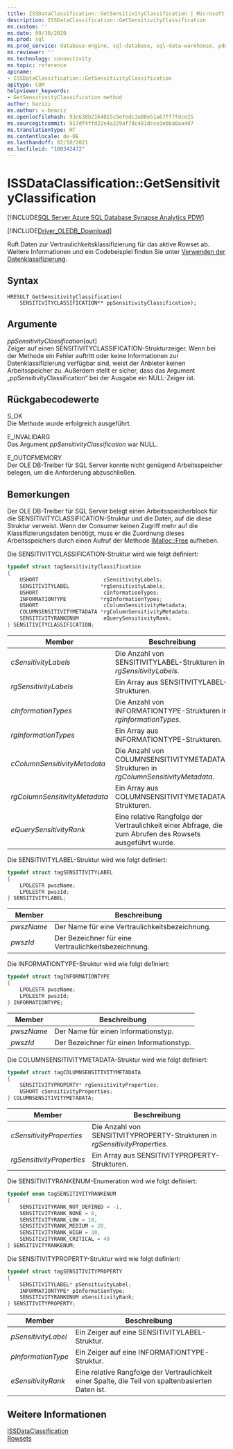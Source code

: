 ```yaml
---
title: ISSDataClassification::GetSensitivityClassification | Microsoft-Dokumentation
description: ISSDataClassification::GetSensitivityClassification
ms.custom: ''
ms.date: 09/30/2020
ms.prod: sql
ms.prod_service: database-engine, sql-database, sql-data-warehouse, pdw
ms.reviewer: ''
ms.technology: connectivity
ms.topic: reference
apiname:
- ISSDataClassification::GetSensitivityClassification
apitype: COM
helpviewer_keywords:
- GetSensitivityClassification method
author: bazizi
ms.author: v-beaziz
ms.openlocfilehash: 93c630b2164015c9efedc3a00e51a67ff7fdce25
ms.sourcegitcommit: 917df4ffd22e4a229af7dc481dcce3ebba0aa4d7
ms.translationtype: HT
ms.contentlocale: de-DE
ms.lasthandoff: 02/10/2021
ms.locfileid: "100342472"
---
```

# <a name="issdataclassificationgetsensitivityclassification"></a>ISSDataClassification::GetSensitivityClassification
[!INCLUDE[SQL Server Azure SQL Database Synapse Analytics PDW](../../../includes/applies-to-version/sql-asdb-asa.md)]

[!INCLUDE[Driver_OLEDB_Download](../../../includes/driver_oledb_download.md)]

  Ruft Daten zur Vertraulichkeitsklassifizierung für das aktive Rowset ab. Weitere Informationen und ein Codebeispiel finden Sie unter [Verwenden der Datenklassifizierung](../features/using-data-classification.md).  
  
## <a name="syntax"></a>Syntax  
  
```  
HRESULT GetSensitivityClassification(
    SENSITIVITYCLASSIFICATION** ppSensitivityClassification);
```  
  
## <a name="arguments"></a>Argumente  
  *ppSensitivityClassification*[out]  
 Zeiger auf einen SENSITIVITYCLASSIFICATION-Strukturzeiger. Wenn bei der Methode ein Fehler auftritt oder keine Informationen zur Datenklassifizierung verfügbar sind, weist der Anbieter keinen Arbeitsspeicher zu. Außerdem stellt er sicher, dass das Argument „ppSensitivityClassification“ bei der Ausgabe ein NULL-Zeiger ist.  
  
## <a name="return-code-values"></a>Rückgabecodewerte  
 S_OK  
 Die Methode wurde erfolgreich ausgeführt.    
  
 E_INVALIDARG  
 Das Argument *ppSensitivityClassification* war NULL.  
  
 E_OUTOFMEMORY  
 Der OLE DB-Treiber für SQL Server konnte nicht genügend Arbeitsspeicher belegen, um die Anforderung abzuschließen.  

  
## <a name="remarks"></a>Bemerkungen  
Der OLE DB-Treiber für SQL Server belegt einen Arbeitsspeicherblock für die SENSITIVITYCLASSIFICATION-Struktur und die Daten, auf die diese Struktur verweist. Wenn der Consumer keinen Zugriff mehr auf die Klassifizierungsdaten benötigt, muss er die Zuordnung dieses Arbeitsspeichers durch einen Aufruf der Methode [IMalloc::Free](/windows/win32/api/objidl/nf-objidl-imalloc-free) aufheben.  
  
 Die SENSITIVITYCLASSIFICATION-Struktur wird wie folgt definiert:
  
```cpp
typedef struct tagSensitivityClassification
{
    USHORT                     cSensitivityLabels;
    SENSITIVITYLABEL          *rgSensitivityLabels;
    USHORT                     cInformationTypes;
    INFORMATIONTYPE           *rgInformationTypes;
    USHORT                     cColumnSensitivityMetadata;
    COLUMNSENSITIVITYMETADATA *rgColumnSensitivityMetadata;
    SENSITIVITYRANKENUM        eQuerySensitivityRank;
} SENSITIVITYCLASSIFICATION;
```  

|Member|Beschreibung|  
|------------|-----------------|  
|*cSensitivityLabels*|Die Anzahl von SENSITIVITYLABEL-Strukturen in *rgSensitivityLabels*.|  
|*rgSensitivityLabels*|Ein Array aus SENSITIVITYLABEL-Strukturen.|  
|*cInformationTypes*|Die Anzahl von INFORMATIONTYPE-Strukturen in *rgInformationTypes*.|  
|*rgInformationTypes*|Ein Array aus INFORMATIONTYPE-Strukturen.|  
|*cColumnSensitivityMetadata*|Die Anzahl von COLUMNSENSITIVITYMETADATA-Strukturen in *rgColumnSensitivityMetadata*.|  
|*rgColumnSensitivityMetadata*|Ein Array aus COLUMNSENSITIVITYMETADATA-Strukturen.|  
|*eQuerySensitivityRank*|Eine relative Rangfolge der Vertraulichkeit einer Abfrage, die zum Abrufen des Rowsets ausgeführt wurde.|  

Die SENSITIVITYLABEL-Struktur wird wie folgt definiert:
```cpp
typedef struct tagSENSITIVITYLABEL
{
    LPOLESTR pwszName;
    LPOLESTR pwszId;
} SENSITIVITYLABEL;
```

|Member|Beschreibung|  
|------------|-----------------|  
|*pwszName*|Der Name für eine Vertraulichkeitsbezeichnung.|  
|*pwszId*|Der Bezeichner für eine Vertraulichkeitsbezeichnung.|  

Die INFORMATIONTYPE-Struktur wird wie folgt definiert:
```cpp
typedef struct tagINFORMATIONTYPE
{
    LPOLESTR pwszName;
    LPOLESTR pwszId;
} INFORMATIONTYPE;
```

|Member|Beschreibung|  
|------------|-----------------|  
|*pwszName*|Der Name für einen Informationstyp.|  
|*pwszId*|Der Bezeichner für einen Informationstyp.|  

Die COLUMNSENSITIVITYMETADATA-Struktur wird wie folgt definiert:
```cpp
typedef struct tagCOLUMNSENSITIVITYMETADATA
{
    SENSITIVITYPROPERTY* rgSensitivityProperties;
    USHORT cSensitivityProperties;
} COLUMNSENSITIVITYMETADATA;
```

|Member|Beschreibung|  
|------------|-----------------|  
|*cSensitivityProperties*|Die Anzahl von SENSITIVITYPROPERTY-Strukturen in *rgSensitivityProperties*.|  
|*rgSensitivityProperties*|Ein Array aus SENSITIVITYPROPERTY-Strukturen.|  

Die SENSITIVITYRANKENUM-Enumeration wird wie folgt definiert:
```cpp
typedef enum tagSENSITIVITYRANKENUM
{
    SENSITIVITYRANK_NOT_DEFINED = -1,
    SENSITIVITYRANK_NONE = 0,
    SENSITIVITYRANK_LOW = 10,
    SENSITIVITYRANK_MEDIUM = 20,
    SENSITIVITYRANK_HIGH = 30,
    SENSITIVITYRANK_CRITICAL = 40
} SENSITIVITYRANKENUM;
```

Die SENSITIVITYPROPERTY-Struktur wird wie folgt definiert:
```cpp
typedef struct tagSENSITIVITYPROPERTY
{
    SENSITIVITYLABEL* pSensitivityLabel;
    INFORMATIONTYPE* pInformationType;
    SENSITIVITYRANKENUM eSensitivityRank;
} SENSITIVITYPROPERTY;
```

|Member|Beschreibung|  
|------------|-----------------|  
|*pSensitivityLabel*|Ein Zeiger auf eine SENSITIVITYLABEL-Struktur.|  
|*pInformationType*|Ein Zeiger auf eine INFORMATIONTYPE-Struktur.|  
|*eSensitivityRank*|Eine relative Rangfolge der Vertraulichkeit einer Spalte, die Teil von spaltenbasierten Daten ist.|  

## <a name="see-also"></a>Weitere Informationen  
 [ISSDataClassification](../../oledb/ole-db-interfaces/issdataclassification-ole-db.md)  
 [Rowsets](../ole-db-rowsets/rowsets.md)  
